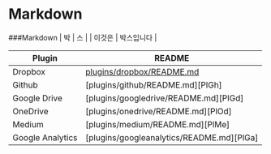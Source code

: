# Markdown

###Markdown 
| 박 | 스 |
| 이것은 | 박스입니다 |



| Plugin | README |
| ------ | ------ |
| Dropbox | [plugins/dropbox/README.md][PlDb] |
| Github | [plugins/github/README.md][PlGh] |
| Google Drive | [plugins/googledrive/README.md][PlGd] |
| OneDrive | [plugins/onedrive/README.md][PlOd] |
| Medium | [plugins/medium/README.md][PlMe] |
| Google Analytics | [plugins/googleanalytics/README.md][PlGa] |




[PlDb]: <https://github.com/joemccann/dillinger/tree/master/plugins/dropbox/README.md>
